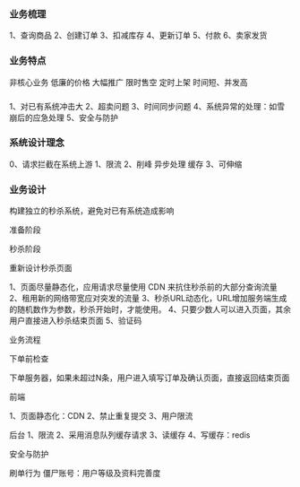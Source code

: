 

### 业务梳理

1、查询商品
2、创建订单
3、扣减库存
4、更新订单
5、付款
6、卖家发货

### 业务特点

非核心业务
低廉的价格
大幅推广
限时售空
定时上架
时间短、并发高

###

1、对已有系统冲击大
2、超卖问题
3、时间同步问题
4、系统异常的处理：如雪崩后的应急处理
5、安全与防护

### 系统设计理念

0、请求拦截在系统上游
1、限流
2、削峰
异步处理
缓存
3、可伸缩


### 业务设计

构建独立的秒杀系统，避免对已有系统造成影响

准备阶段


秒杀阶段




重新设计秒杀页面

1、页面尽量静态化，应用请求尽量使用 CDN 来抗住秒杀前的大部分查询流量
2、租用新的网络带宽应对突发的流量
3、秒杀URL动态化，URL增加服务端生成的随机数作为参数，秒杀开始时，才能使用。
4、只要少数人可以进入页面，其余用户直接进入秒杀结束页面
5、验证码

业务流程

下单前检查

下单服务器，如果未超过N条，用户进入填写订单及确认页面，直接返回结束页面

前端

1、页面静态化：CDN
2、禁止重复提交
3、用户限流

后台
1、限流
2、采用消息队列缓存请求
3、读缓存
4、写缓存：redis


安全与防护

刷单行为
僵尸账号：用户等级及资料完善度
